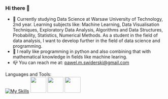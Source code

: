 ### Hi there 👋


- 🔭 Currently studying Data Science at Warsaw University of Technology, 2nd year. Learning subjects like: Machine Learning, Data Visualisation Techniques, Exploratory Data Analysis, Algorithms and Data Structures, Probability, Statistics, Numerical Methods. As a student in the field of data analysis, I want to develop further in the field of data science and programming.
- :handshake: I really like programming in python and also combining that with mathematical knowledge in fields like machine learing.
- :mailbox_closed: You can reach me at: pawel.m.swiderski@gmail.com

Languages and Tools: \
[![My Skills](https://skills.thijs.gg/icons?i=py)](https://www.python.org/)
[<img src="https://user-images.githubusercontent.com/115616454/234381471-355c755a-679e-4274-963d-da6d62480dbf.png" width="50" />](https://www.mathworks.org/)
[<img src="https://user-images.githubusercontent.com/115616454/234384849-8c5f8be7-1bc1-475d-8cd1-e55af231cccb.png" height="50" />](https://www.mathworks.org/)
[<img src="https://user-images.githubusercontent.com/115616454/234385171-b31f567f-cf26-48f7-b792-8778973cfe18.png" height="50" />](https://www.mathworks.org/)






